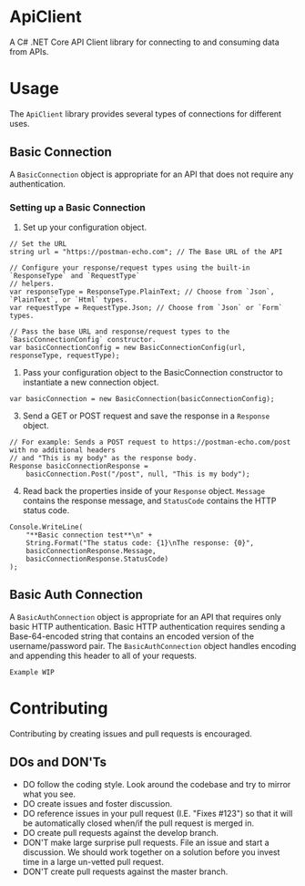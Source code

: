 # ApiClient
A C# .NET Core API Client library for connecting to and consuming data from APIs.

# Usage

The `ApiClient` library provides several types of connections for different uses.

## Basic Connection

A `BasicConnection` object is appropriate for an API that does not require any authentication.

### Setting up a Basic Connection

1. Set up your configuration object.

```
// Set the URL
string url = "https://postman-echo.com"; // The Base URL of the API

// Configure your response/request types using the built-in `ResponseType` and `RequestType` 
// helpers.
var responseType = ResponseType.PlainText; // Choose from `Json`, `PlainText`, or `Html` types.
var requestType = RequestType.Json; // Choose from `Json` or `Form` types.

// Pass the base URL and response/request types to the `BasicConnectionConfig` constructor.
var basicConnectionConfig = new BasicConnectionConfig(url, responseType, requestType);
```

1. Pass your configuration object to the BasicConnection constructor to instantiate a new connection object.

```
var basicConnection = new BasicConnection(basicConnectionConfig);
```

3. Send a GET or POST request and save the response in a `Response` object.

```
// For example: Sends a POST request to https://postman-echo.com/post with no additional headers
// and "This is my body" as the response body.
Response basicConnectionResponse = 
	basicConnection.Post("/post", null, "This is my body"); 
```

4. Read back the properties inside of your `Response` object. `Message` contains the response message, and `StatusCode` contains the HTTP status code.

```
Console.WriteLine(
	"**Basic connection test**\n" +
	String.Format("The status code: {1}\nThe response: {0}",
	basicConnectionResponse.Message,
	basicConnectionResponse.StatusCode)
);
```

## Basic Auth Connection

A `BasicAuthConnection` object is appropriate for an API that requires only basic HTTP authentication. Basic HTTP authentication requires sending a Base-64-encoded string that contains an encoded version of the username/password pair. The `BasicAuthConnection` object handles encoding and appending this header to all of your requests.

```
Example WIP
```

# Contributing

Contributing by creating issues and pull requests is encouraged.

## DOs and DON'Ts

* DO follow the coding style. Look around the codebase and try to mirror what you see.
* DO create issues and foster discussion.
* DO reference issues in your pull request (I.E. "Fixes #123") so that it will be automatically closed when/if the pull request is merged in.
* DO create pull requests against the develop branch.
* DON'T make large surprise pull requests. File an issue and start a discussion. We should work together on a solution before you invest time in a large un-vetted pull request.
* DON'T create pull requests against the master branch.